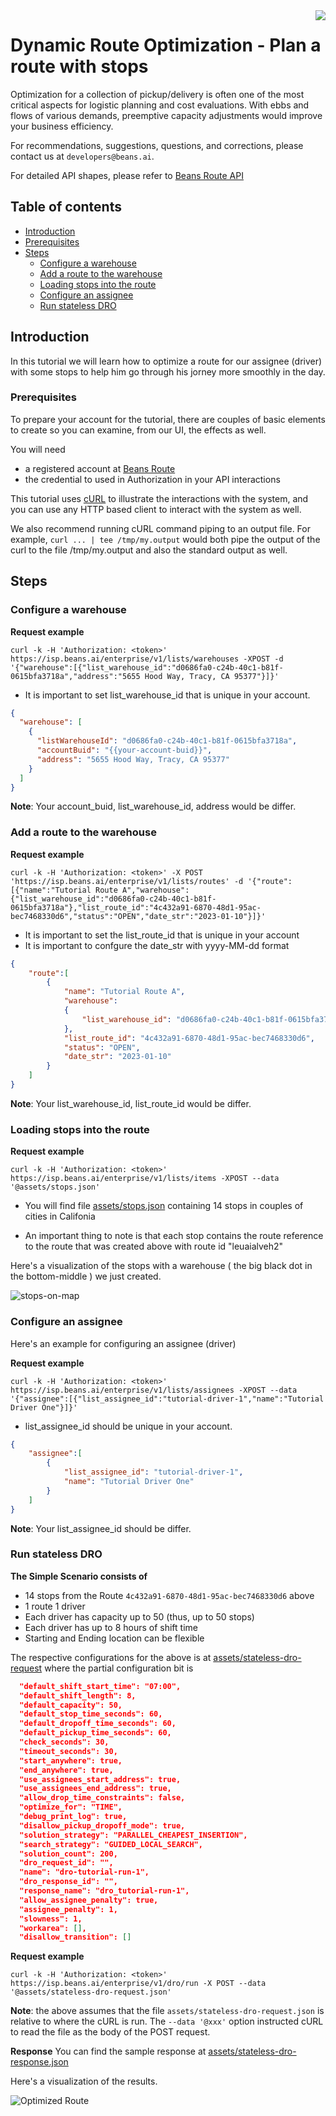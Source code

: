 <img src="../assets/images/beans-128x128.png" align="right" />

# Dynamic Route Optimization - Plan a route with stops

Optimization for a collection of pickup/delivery is often one of the most critical aspects for
logistic planning and cost evaluations. With ebbs and flows of various demands, preemptive
capacity adjustments would improve your business efficiency.

For recommendations, suggestions, questions, and corrections, please contact us at
`developers@beans.ai`.

For detailed API shapes, please refer to [Beans Route API](https://www.beansroute.ai/route-api-v1.php)

## Table of contents
- [Introduction](#introduction)
- [Prerequisites](#prerequisites)
- [Steps](#steps)
  - [Configure a warehouse](#configure-a-warehouse)
  - [Add a route to the warehouse](#add-a-route-to-the-warehouse)
  - [Loading stops into the route](#loading-stops-into-the-route)
  - [Configure an assignee](#configure-an-assignee)
  - [Run stateless DRO](#run-stateless-dro)

## Introduction

In this tutorial we will learn how to optimize a route for our assignee (driver) 
with some stops to help him go through his jorney more smoothly in the day.

### Prerequisites

To prepare your account for the tutorial, there are couples of basic elements to create so you
can examine, from our UI, the effects as well.

You will need

   * a registered account at [Beans Route](https://beansroute.ai)
   * the credential to used in Authorization in your API interactions

This tutorial uses [cURL](https://curl.se/) to illustrate the interactions with the system, and you
can use any HTTP based client to interact with the system as well.

We also recommend running cURL command piping to an output file. For example,
`curl ... | tee /tmp/my.output` would both pipe the output of the curl to the file
/tmp/my.output and also the standard output as well.

## Steps
### Configure a warehouse

**Request example**

```
curl -k -H 'Authorization: <token>' https://isp.beans.ai/enterprise/v1/lists/warehouses -XPOST -d '{"warehouse":[{"list_warehouse_id":"d0686fa0-c24b-40c1-b81f-0615bfa3718a","address":"5655 Hood Way, Tracy, CA 95377"}]}'
```

- It is important to set list_warehouse_id that is unique in your account.

```json
{
  "warehouse": [
    {
      "listWarehouseId": "d0686fa0-c24b-40c1-b81f-0615bfa3718a",
      "accountBuid": "{{your-account-buid}}",
      "address": "5655 Hood Way, Tracy, CA 95377"
    }
  ]
}
```

**Note**: Your account_buid, list_warehouse_id, address would be differ.

### Add a route to the warehouse

**Request example**

```
curl -k -H 'Authorization: <token>' -X POST 'https://isp.beans.ai/enterprise/v1/lists/routes' -d '{"route":[{"name":"Tutorial Route A","warehouse":{"list_warehouse_id":"d0686fa0-c24b-40c1-b81f-0615bfa3718a"},"list_route_id":"4c432a91-6870-48d1-95ac-bec7468330d6","status":"OPEN","date_str":"2023-01-10"}]}'
```

- It is important to set the list_route_id that is unique in your account
- It is important to confgure the date_str with yyyy-MM-dd format

```json
{
    "route":[
        {
            "name": "Tutorial Route A",
            "warehouse":
            {
                "list_warehouse_id": "d0686fa0-c24b-40c1-b81f-0615bfa3718a"
            },
            "list_route_id": "4c432a91-6870-48d1-95ac-bec7468330d6",
            "status": "OPEN",
            "date_str": "2023-01-10"
        }
    ]
}
```

**Note**: Your list_warehouse_id, list_route_id would be differ.

### Loading stops into the route

**Request example**

```
curl -k -H 'Authorization: <token>' https://isp.beans.ai/enterprise/v1/lists/items -XPOST --data '@assets/stops.json'
```

- You will find file [assets/stops.json](assets/stops.json) containing 14 stops in couples of cities in Califonia

- An important thing to note is that each stop contains the route reference to the route that was created above with route id "leuaialveh2"

Here's a visualization of the stops with a warehouse ( the big black dot in the bottom-middle ) we just created.

![stops-on-map](assets/images/stops-on-map.png)

###  Configure an assignee

Here's an example for configuring an assignee (driver)

**Request example**

```
curl -k -H 'Authorization: <token>' https://isp.beans.ai/enterprise/v1/lists/assignees -XPOST --data '{"assignee":[{"list_assignee_id":"tutorial-driver-1","name":"Tutorial Driver One"}]}'
```

- list_assignee_id should be unique in your account.

```json
{
    "assignee":[
        {
            "list_assignee_id": "tutorial-driver-1",
            "name": "Tutorial Driver One"
        }
    ]
}
```

**Note**: Your list_assignee_id should be differ.

### Run stateless DRO

**The Simple Scenario consists of**

- 14 stops from the Route `4c432a91-6870-48d1-95ac-bec7468330d6` above
- 1 route 1 driver
- Each driver has capacity up to 50 (thus, up to 50 stops)
- Each driver has up to 8 hours of shift time
- Starting and Ending location can be flexible

The respective configurations for the above is at [assets/stateless-dro-request](assets/stateless-dro-request.json)  where the partial configuration bit is

```json
  "default_shift_start_time": "07:00",
  "default_shift_length": 8,
  "default_capacity": 50,
  "default_stop_time_seconds": 60,
  "default_dropoff_time_seconds": 60,
  "default_pickup_time_seconds": 60,
  "check_seconds": 30,
  "timeout_seconds": 30,
  "start_anywhere": true,
  "end_anywhere": true,
  "use_assignees_start_address": true,
  "use_assignees_end_address": true,
  "allow_drop_time_constraints": false,
  "optimize_for": "TIME",
  "debug_print_log": true,
  "disallow_pickup_dropoff_mode": true,
  "solution_strategy": "PARALLEL_CHEAPEST_INSERTION",
  "search_strategy": "GUIDED_LOCAL_SEARCH",
  "solution_count": 200,
  "dro_request_id": "",
  "name": "dro-tutorial-run-1",
  "dro_response_id": "",
  "response_name": "dro_tutorial-run-1",
  "allow_assignee_penalty": true,
  "assignee_penalty": 1,
  "slowness": 1,
  "workarea": [],
  "disallow_transition": []
```

**Request example**

```
curl -k -H 'Authorization: <token>' https://isp.beans.ai/enterprise/v1/dro/run -X POST --data '@assets/stateless-dro-request.json'
```

**Note**: the above assumes that the file `assets/stateless-dro-request.json` is relative to where the cURL is run. The `--data '@xxx'` option instructed cURL to read the file as the body of the POST request.

**Response**
You can find the sample response at [assets/stateless-dro-response.json](assets/stateless-dro-response.json)


Here's a visualization of the results.

![Optimized Route](assets/images/optimized-route.png)

